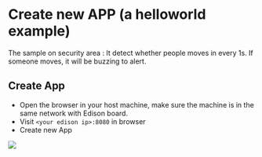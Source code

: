 # Create new APP (a helloworld example)

The sample on security area : It detect whether people moves in every 1s. If someone moves, it will be buzzing to alert.

## Create App

 - Open the browser in your host machine, make sure the machine is in the same network with Edison board.
 - Visit `<your edison ip>:8080` in browser
 - Create new App

![](./doc/pic/create_app.gif)
